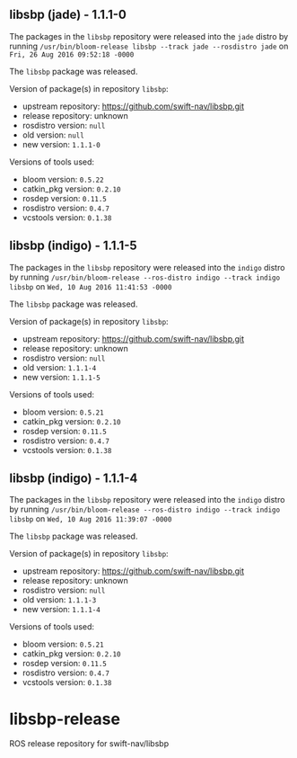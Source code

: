 ## libsbp (jade) - 1.1.1-0

The packages in the `libsbp` repository were released into the `jade` distro by running `/usr/bin/bloom-release libsbp --track jade --rosdistro jade` on `Fri, 26 Aug 2016 09:52:18 -0000`

The `libsbp` package was released.

Version of package(s) in repository `libsbp`:

- upstream repository: https://github.com/swift-nav/libsbp.git
- release repository: unknown
- rosdistro version: `null`
- old version: `null`
- new version: `1.1.1-0`

Versions of tools used:

- bloom version: `0.5.22`
- catkin_pkg version: `0.2.10`
- rosdep version: `0.11.5`
- rosdistro version: `0.4.7`
- vcstools version: `0.1.38`


## libsbp (indigo) - 1.1.1-5

The packages in the `libsbp` repository were released into the `indigo` distro by running `/usr/bin/bloom-release --ros-distro indigo --track indigo libsbp` on `Wed, 10 Aug 2016 11:41:53 -0000`

The `libsbp` package was released.

Version of package(s) in repository `libsbp`:

- upstream repository: https://github.com/swift-nav/libsbp.git
- release repository: unknown
- rosdistro version: `null`
- old version: `1.1.1-4`
- new version: `1.1.1-5`

Versions of tools used:

- bloom version: `0.5.21`
- catkin_pkg version: `0.2.10`
- rosdep version: `0.11.5`
- rosdistro version: `0.4.7`
- vcstools version: `0.1.38`


## libsbp (indigo) - 1.1.1-4

The packages in the `libsbp` repository were released into the `indigo` distro by running `/usr/bin/bloom-release --ros-distro indigo --track indigo libsbp` on `Wed, 10 Aug 2016 11:39:07 -0000`

The `libsbp` package was released.

Version of package(s) in repository `libsbp`:

- upstream repository: https://github.com/swift-nav/libsbp.git
- release repository: unknown
- rosdistro version: `null`
- old version: `1.1.1-3`
- new version: `1.1.1-4`

Versions of tools used:

- bloom version: `0.5.21`
- catkin_pkg version: `0.2.10`
- rosdep version: `0.11.5`
- rosdistro version: `0.4.7`
- vcstools version: `0.1.38`


# libsbp-release
ROS release repository for swift-nav/libsbp
